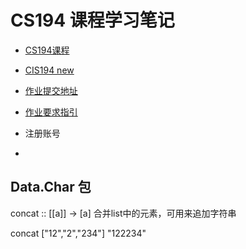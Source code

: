 # CS194 课程学习笔记

* [CS194课程](http://www.seas.upenn.edu/~cis194/spring13/lectures.html)
* [CIS194 new ](http://www.seas.upenn.edu/~cis194/lectures.html)
* [作业提交地址]( http://cis194.herokuapp.com/)
* [作业要求指引](http://www.seas.upenn.edu/~cis194/spring13/docs/style.pdf)

*  注册账号
*  


## Data.Char 包

concat :: [[a]] -> [a]     合并list中的元素，可用来追加字符串

concat ["12","2","234"]
"122234"


